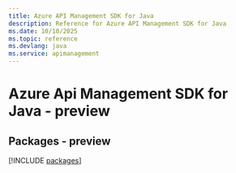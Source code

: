 ```yaml
---
title: Azure API Management SDK for Java
description: Reference for Azure API Management SDK for Java
ms.date: 10/10/2025
ms.topic: reference
ms.devlang: java
ms.service: apimanagement
---
```

# Azure Api Management SDK for Java - preview
## Packages - preview
[!INCLUDE [packages](api-management-index.md)]